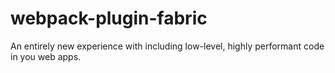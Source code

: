 # webpack-plugin-fabric
An entirely new experience with including low-level, highly performant code in you web apps.
